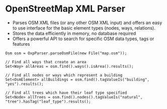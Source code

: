 # OpenStreetMap XML Parser
- Parses OSM XML files (or any other OSM XML input) and offers an easy to use interface for the basic element types (nodes, ways, relations).
- Stores the data efficiently in memory, no database required
- Offers a powerful API to search for specific OSM data types, tags or features

```
Osm osm = OxpParser.parseOsmFile(new File("map.osm"));
    
// Find all ways that create an area
Set<Way> allAreas = osm.find().ways().isArea().results();
    
// Find all nodes or ways which represent a building
Set<OsmElement> allBuildings = osm.find().tagValueIs("building", "yes").results();

// Find all trees which have their leaf type specified
Set<Node> allTrees = osm.find().nodes().tagValueIs("natural", "tree").hasTag("leaf_type").results();
```
